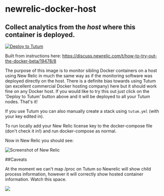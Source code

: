 # newrelic-docker-host
## Collect analytics from the *host* where this container is deployed.

[![Deploy to Tutum](https://s.tutum.co/deploy-to-tutum.svg)](https://dashboard.tutum.co/stack/deploy/)

Built from instructions here: https://discuss.newrelic.com/t/how-to-try-out-the-docker-beta/19478/8

The purpose of this image is to monitor sibling Docker containers on a host using New Relic in much the same way as if the monitoring software was deployed directly on the host. There is a definite bias towards using Tutum (an excellent commercial Docker hosting company) here but it should work fine on any Docker host. If you would like to try this out just click on the 'Deploy to Tutum' button above and it will be deployed to all your Tutum nodes. That's it!

If you use Tutum you can also manually create a stack using `tutum.yml` (with your key edited in). 

To run locally add your New Relic license key to the docker-compose file (don't check it in!) and run docker-compose as normal.

Now in New Relic you should see:

![Screenshot of New Relic](https://photos-6.dropbox.com/t/2/AAC9ozKBK7QcVRmLsG3hIJqrrA9NsDxRzX84ZkpFrEHj5w/12/59828010/png/32x32/1/1434492000/0/2/Screenshot%202015-06-16%2021.14.21.png/CKrOwxwgASACIAMgBCAFIAYgBygBKAI/tiCDfUVCpn2qKPA9zI5FpUiGfdd1kSF9CEjVFq0N3no?size=1600x1200&size_mode=2)

##Caveats

At the moment we can't map /proc on Tutum so Newrelic will show child process information, however it will correctly show hosted container information. Watch this space.

[![](https://badge.imagelayers.io/vizzbuzz/newrelic-docker-host.svg)](https://imagelayers.io/?images=vizzbuzz/newrelic-docker-host:latest 'Get your own badge on imagelayers.io')


